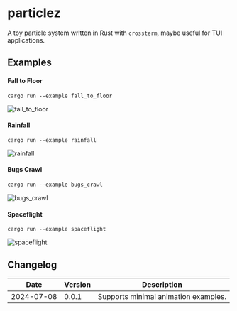 # particlez

A toy particle system written in Rust with `crossterm`, maybe useful for TUI applications.

## Examples

#### Fall to Floor

```
cargo run --example fall_to_floor
```
![fall_to_floor](https://github.com/user-attachments/assets/c4255373-25b5-459c-92b6-817741f6f2d0)

#### Rainfall

```
cargo run --example rainfall
```
![rainfall](https://github.com/user-attachments/assets/dc5e1a02-7620-47e2-b20f-b61487e7dc02)

#### Bugs Crawl

```
cargo run --example bugs_crawl
```
![bugs_crawl](https://github.com/user-attachments/assets/6bcdb9cf-4472-4d6f-901c-054d8b54a94e)

#### Spaceflight

```
cargo run --example spaceflight
```
![spaceflight](https://github.com/user-attachments/assets/1635d5a7-4f5f-416b-89ed-cd31a47c3229)


## Changelog

| Date       | Version | Description                          |
| ---------- | ------- | ------------------------------------ |
| 2024-07-08 | 0.0.1   | Supports minimal animation examples. |
